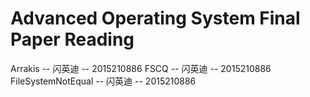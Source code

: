 # Advanced Operating System Final Paper Reading
Arrakis -- 闪英迪 -- 2015210886
FSCQ -- 闪英迪 -- 2015210886
FileSystemNotEqual -- 闪英迪 -- 2015210886
